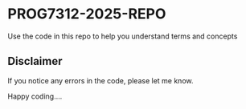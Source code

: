 # PROG7312-2025-REPO

Use the code in this repo to help you understand terms and concepts

## Disclaimer
If you notice any errors in the code, please let me know.

Happy coding....
